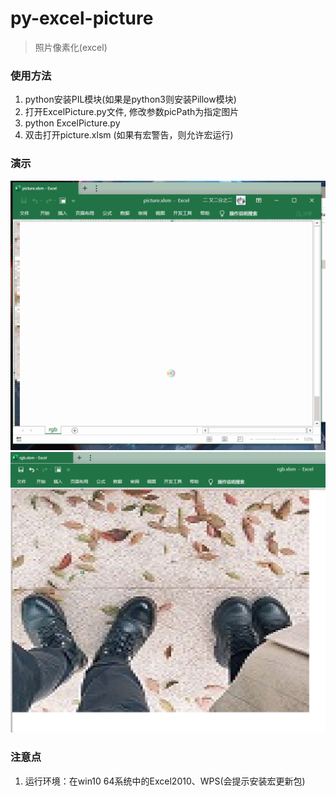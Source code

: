 # py-excel-picture
> 照片像素化(excel)


### 使用方法
1. python安装PIL模块(如果是python3则安装Pillow模块)
2. 打开ExcelPicture.py文件, 修改参数picPath为指定图片
3. python ExcelPicture.py
4. 双击打开picture.xlsm (如果有宏警告，则允许宏运行)



### 演示
<div align=center><img src="https://github.com/bjc5233/py-excel-picture/raw/master/resources/demo.gif"/></div>
<div align=center><img src="https://github.com/bjc5233/py-excel-picture/raw/master/resources/demo.png"/></div>




### 注意点
1. 运行环境：在win10 64系统中的Excel2010、WPS(会提示安装宏更新包)
